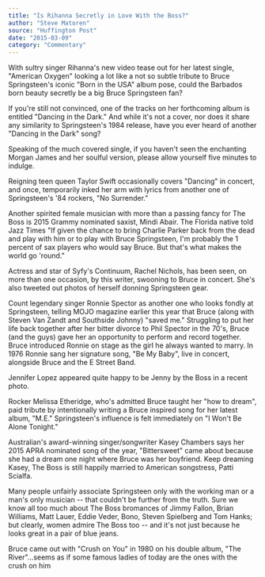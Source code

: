 ```yaml
---
title: "Is Rihanna Secretly in Love With the Boss?"
author: "Steve Matoren"
source: "Huffington Post"
date: "2015-03-09"
category: "Commentary"
---
```


With sultry singer Rihanna's new video tease out for her latest single, "American Oxygen" looking a lot like a not so subtle tribute to Bruce Springsteen's iconic "Born in the USA" album pose, could the Barbados born beauty secretly be a big Bruce Springsteen fan?

If you're still not convinced, one of the tracks on her forthcoming album is entitled "Dancing in the Dark." And while it's not a cover, nor does it share any similarity to Springsteen's 1984 release, have you ever heard of another "Dancing in the Dark" song?

Speaking of the much covered single, if you haven't seen the enchanting Morgan James and her soulful version, please allow yourself five minutes to indulge.

Reigning teen queen Taylor Swift occasionally covers "Dancing" in concert, and once, temporarily inked her arm with lyrics from another one of Springsteen's '84 rockers, "No Surrender."

Another spirited female musician with more than a passing fancy for The Boss is 2015 Grammy nominated saxist, Mindi Abair. The Florida native told Jazz Times "If given the chance to bring Charlie Parker back from the dead and play with him or to play with Bruce Springsteen, I'm probably the 1 percent of sax players who would say Bruce. But that's what makes the world go 'round."

Actress and star of Syfy's Continuum, Rachel Nichols, has been seen, on more than one occasion, by this writer, swooning to Bruce in concert. She's also tweeted out photos of herself donning Springsteen gear.

Count legendary singer Ronnie Spector as another one who looks fondly at Springsteen, telling MOJO magazine earlier this year that Bruce (along with Steven Van Zandt and Southside Johnny) "saved me." Struggling to put her life back together after her bitter divorce to Phil Spector in the 70's, Bruce (and the guys) gave her an opportunity to perform and record together. Bruce introduced Ronnie on stage as the girl he always wanted to marry. In 1976 Ronnie sang her signature song, "Be My Baby", live in concert, alongside Bruce and the E Street Band.

Jennifer Lopez appeared quite happy to be Jenny by the Boss in a recent photo.

Rocker Melissa Etheridge, who's admitted Bruce taught her "how to dream", paid tribute by intentionally writing a Bruce inspired song for her latest album, "M.E." Springsteen's influence is felt immediately on "I Won't Be Alone Tonight."

Australian's award-winning singer/songwriter Kasey Chambers says her 2015 APRA nominated song of the year, "Bittersweet" came about because she had a dream one night where Bruce was her boyfriend. Keep dreaming Kasey, The Boss is still happily married to American songstress, Patti Scialfa.

Many people unfairly associate Springsteen only with the working man or a man's only musician -- that couldn't be further from the truth. Sure we know all too much about The Boss bromances of Jimmy Fallon, Brian Williams, Matt Lauer, Eddie Veder, Bono, Steven Spielberg and Tom Hanks; but clearly, women admire The Boss too -- and it's not just because he looks great in a pair of blue jeans.

Bruce came out with "Crush on You" in 1980 on his double album, "The River"...seems as if some famous ladies of today are the ones with the crush on him
